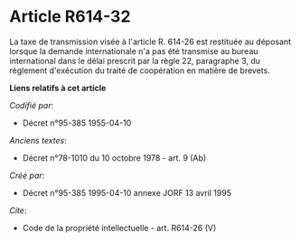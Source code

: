 # Article R614-32

La taxe de transmission visée à l'article R. 614-26 est restituée au déposant lorsque la demande internationale n'a pas été
transmise au bureau international dans le délai prescrit par la règle 22, paragraphe 3, du règlement d'exécution du traité de
coopération en matière de brevets.

**Liens relatifs à cet article**

_Codifié par_:

  - Décret n°95-385 1955-04-10

_Anciens textes_:

  - Décret n°78-1010 du 10 octobre 1978 - art. 9 (Ab)

_Créé par_:

  - Décret n°95-385 1995-04-10 annexe JORF 13 avril 1995

_Cite_:

  - Code de la propriété intellectuelle - art. R614-26 (V)
